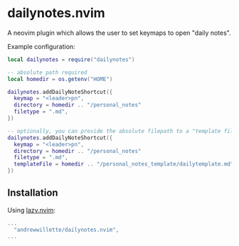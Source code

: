 # dailynotes.nvim

A neovim plugin which allows the user to set keymaps to open "daily notes".

Example configuration:

```lua
local dailynotes = require("dailynotes")

-- absolute path required
local homedir = os.getenv("HOME")

dailynotes.addDailyNoteShortcut({
  keymap = "<leader>pn", 
  directory = homedir .. "/personal_notes"
  filetype = ".md",
})

-- optionally, you can provide the absolute filepath to a "template file" to populate new daily files
dailynotes.addDailyNoteShortcut({
  keymap = "<leader>pn", 
  directory = homedir .. "/personal_notes"
  filetype = ".md",
  templateFile = homedir .. "/personal_notes_template/dailytemplate.md",
})
```

## Installation

Using [lazy.nvim](https://github.com/folke/lazy.nvim):
```lua
...
  "andrewwillette/dailynotes.nvim",
...
```
